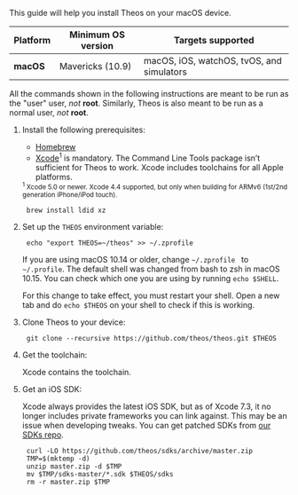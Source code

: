 This guide will help you install Theos on your macOS device.

| Platform | Minimum OS version | Targets supported
|----------|--------------------|-------------------|
| **macOS** | Mavericks (10.9) | macOS, iOS, watchOS, tvOS, and simulators |

All the commands shown in the following instructions are meant to be run as the "user" user, _not_ **root**. Similarly, Theos is also meant to be run as a normal user, _not_ **root**.

1. Install the following prerequisites:

	* [Homebrew](https://brew.sh/)
	* [Xcode](https://itunes.apple.com/us/app/xcode/id497799835?ls=1&mt=12)<sup>1</sup> is mandatory. The Command Line Tools package isn’t sufficient for Theos to work. Xcode includes toolchains for all Apple platforms.

	<sup>
	<sup>1</sup> Xcode 5.0 or newer. Xcode 4.4 supported, but only when building for ARMv6 (1st/2nd generation iPhone/iPod touch).
	</sup>

		brew install ldid xz

1. Set up the `THEOS` environment variable:

		echo "export THEOS=~/theos" >> ~/.zprofile

    If you are using macOS 10.14 or older, change `~/.zprofile ` to `~/.profile`. The default shell was changed from bash to zsh in macOS 10.15. You can check which one you are using by running `echo $SHELL`.

	For this change to take effect, you must restart your shell. Open a new tab and do `echo $THEOS` on your shell to check if this is working.

1. Clone Theos to your device:

		git clone --recursive https://github.com/theos/theos.git $THEOS

1. Get the toolchain:

	Xcode contains the toolchain.

1. Get an iOS SDK:

	Xcode always provides the latest iOS SDK, but as of Xcode 7.3, it no longer includes private frameworks you can link against. This may be an issue when developing tweaks. You can get patched SDKs from [our SDKs repo](https://github.com/theos/sdks).

		curl -LO https://github.com/theos/sdks/archive/master.zip
		TMP=$(mktemp -d)
		unzip master.zip -d $TMP
		mv $TMP/sdks-master/*.sdk $THEOS/sdks
		rm -r master.zip $TMP
